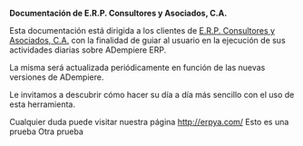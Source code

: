 **Documentación de E.R.P. Consultores y Asociados, C.A.**

Esta documentación está dirigida a los clientes de [E.R.P. Consultores y Asociados, C.A.](http://erpya.com/) con la finalidad de guiar al usuario en la ejecución de sus actividades diarias sobre ADempiere ERP.

La misma será actualizada periódicamente en función de las nuevas versiones de ADempiere.

Le invitamos a descubrir cómo hacer su día a día más sencillo con el uso de esta herramienta.

Cualquier duda puede visitar nuestra página http://erpya.com/
Esto es una prueba
Otra prueba
